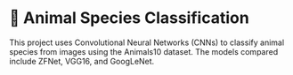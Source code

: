 # 🐾 Animal Species Classification
 This project uses Convolutional Neural Networks (CNNs) to classify animal species from images using the Animals10 dataset. The models compared include ZFNet, VGG16, and GoogLeNet.


